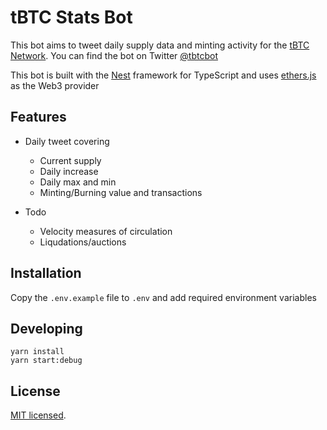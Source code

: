 tBTC Stats Bot
==============

This bot aims to tweet daily supply data and minting activity for the [tBTC Network](https://tbtc.network). You can find the bot on Twitter [@tbtcbot](https://twitter.com/tbtcbot)

This bot is built with the [Nest](https://github.com/nestjs/nest) framework for TypeScript and uses [ethers.js](https://github.com/ethers-io/ethers.js) as the Web3 provider

## Features

* Daily tweet covering
  * Current supply
  * Daily increase
  * Daily max and min
  * Minting/Burning value and transactions

* Todo
  * Velocity measures of circulation
  * Liqudations/auctions

## Installation

Copy the `.env.example` file to `.env` and add required environment variables

## Developing

```
yarn install
yarn start:debug
```

## License

[MIT licensed](LICENSE).
